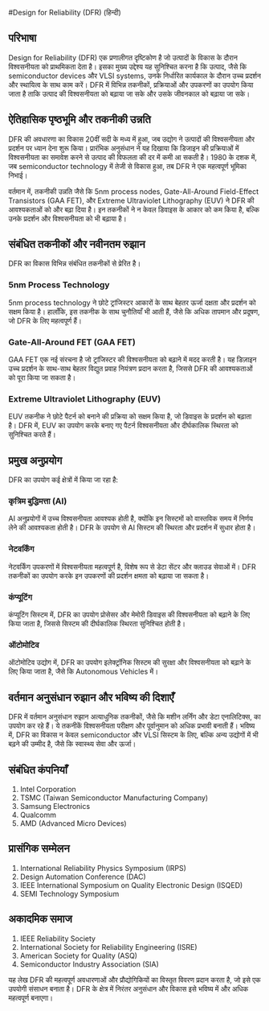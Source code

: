 #Design for Reliability (DFR) (हिन्दी)

## परिभाषा
Design for Reliability (DFR) एक प्रणालीगत दृष्टिकोण है जो उत्पादों के विकास के दौरान विश्वसनीयता को प्राथमिकता देता है। इसका मुख्य उद्देश्य यह सुनिश्चित करना है कि उत्पाद, जैसे कि semiconductor devices और VLSI systems, उनके निर्धारित कार्यकाल के दौरान उच्च प्रदर्शन और स्थायित्व के साथ काम करें। DFR में विभिन्न तकनीकों, प्रक्रियाओं और उपकरणों का उपयोग किया जाता है ताकि उत्पाद की विश्वसनीयता को बढ़ाया जा सके और उसके जीवनकाल को बढ़ाया जा सके।

## ऐतिहासिक पृष्ठभूमि और तकनीकी उन्नति
DFR की अवधारणा का विकास 20वीं सदी के मध्य में हुआ, जब उद्योग ने उत्पादों की विश्वसनीयता और प्रदर्शन पर ध्यान देना शुरू किया। प्रारंभिक अनुसंधान ने यह दिखाया कि डिजाइन की प्रक्रियाओं में विश्वसनीयता का समावेश करने से उत्पाद की विफलता की दर में कमी आ सकती है। 1980 के दशक में, जब semiconductor technology में तेजी से विकास हुआ, तब DFR ने एक महत्वपूर्ण भूमिका निभाई। 

वर्तमान में, तकनीकी उन्नति जैसे कि 5nm process nodes, Gate-All-Around Field-Effect Transistors (GAA FET), और Extreme Ultraviolet Lithography (EUV) ने DFR की आवश्यकताओं को और बढ़ा दिया है। इन तकनीकों ने न केवल डिवाइस के आकार को कम किया है, बल्कि उनके प्रदर्शन और विश्वसनीयता को भी बढ़ाया है।

## संबंधित तकनीकों और नवीनतम रुझान
DFR का विकास विभिन्न संबंधित तकनीकों से प्रेरित है। 

### 5nm Process Technology
5nm process technology ने छोटे ट्रांजिस्टर आकारों के साथ बेहतर ऊर्जा दक्षता और प्रदर्शन को सक्षम किया है। हालाँकि, इस तकनीक के साथ चुनौतियाँ भी आती हैं, जैसे कि अधिक तापमान और प्रदूषण, जो DFR के लिए महत्वपूर्ण हैं।

### Gate-All-Around FET (GAA FET)
GAA FET एक नई संरचना है जो ट्रांजिस्टर की विश्वसनीयता को बढ़ाने में मदद करती है। यह डिज़ाइन उच्च प्रदर्शन के साथ-साथ बेहतर विद्युत प्रवाह नियंत्रण प्रदान करता है, जिससे DFR की आवश्यकताओं को पूरा किया जा सकता है।

### Extreme Ultraviolet Lithography (EUV)
EUV तकनीक ने छोटे पैटर्न को बनाने की प्रक्रिया को सक्षम किया है, जो डिवाइस के प्रदर्शन को बढ़ाता है। DFR में, EUV का उपयोग करके बनाए गए पैटर्न विश्वसनीयता और दीर्घकालिक स्थिरता को सुनिश्चित करते हैं।

## प्रमुख अनुप्रयोग
DFR का उपयोग कई क्षेत्रों में किया जा रहा है:

### कृत्रिम बुद्धिमत्ता (AI)
AI अनुप्रयोगों में उच्च विश्वसनीयता आवश्यक होती है, क्योंकि इन सिस्टमों को वास्तविक समय में निर्णय लेने की आवश्यकता होती है। DFR के उपयोग से AI सिस्टम की स्थिरता और प्रदर्शन में सुधार होता है।

### नेटवर्किंग
नेटवर्किंग उपकरणों में विश्वसनीयता महत्वपूर्ण है, विशेष रूप से डेटा सेंटर और क्लाउड सेवाओं में। DFR तकनीकों का उपयोग करके इन उपकरणों की प्रदर्शन क्षमता को बढ़ाया जा सकता है।

### कंप्यूटिंग
कंप्यूटिंग सिस्टम में, DFR का उपयोग प्रोसेसर और मेमोरी डिवाइस की विश्वसनीयता को बढ़ाने के लिए किया जाता है, जिससे सिस्टम की दीर्घकालिक स्थिरता सुनिश्चित होती है।

### ऑटोमोटिव
ऑटोमोटिव उद्योग में, DFR का उपयोग इलेक्ट्रॉनिक सिस्टम की सुरक्षा और विश्वसनीयता को बढ़ाने के लिए किया जाता है, जैसे कि Autonomous Vehicles में।

## वर्तमान अनुसंधान रुझान और भविष्य की दिशाएँ
DFR में वर्तमान अनुसंधान रुझान अत्याधुनिक तकनीकों, जैसे कि मशीन लर्निंग और डेटा एनालिटिक्स, का उपयोग कर रहे हैं। ये तकनीकें विश्वसनीयता परीक्षण और पूर्वानुमान को अधिक प्रभावी बनाती हैं। भविष्य में, DFR का विकास न केवल semiconductor और VLSI सिस्टम के लिए, बल्कि अन्य उद्योगों में भी बढ़ने की उम्मीद है, जैसे कि स्वास्थ्य सेवा और ऊर्जा।

## संबंधित कंपनियाँ
1. Intel Corporation
2. TSMC (Taiwan Semiconductor Manufacturing Company)
3. Samsung Electronics
4. Qualcomm
5. AMD (Advanced Micro Devices)

## प्रासंगिक सम्मेलन
1. International Reliability Physics Symposium (IRPS)
2. Design Automation Conference (DAC)
3. IEEE International Symposium on Quality Electronic Design (ISQED)
4. SEMI Technology Symposium

## अकादमिक समाज
1. IEEE Reliability Society
2. International Society for Reliability Engineering (ISRE)
3. American Society for Quality (ASQ)
4. Semiconductor Industry Association (SIA)

यह लेख DFR की महत्वपूर्ण अवधारणाओं और प्रौद्योगिकियों का विस्तृत विवरण प्रदान करता है, जो इसे एक उपयोगी संसाधन बनाता है। DFR के क्षेत्र में निरंतर अनुसंधान और विकास इसे भविष्य में और अधिक महत्वपूर्ण बनाएगा।